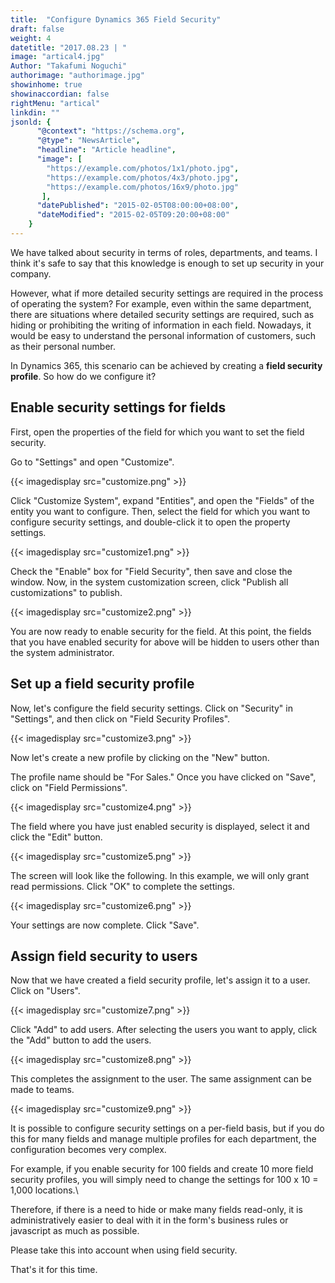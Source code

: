 ```yaml
---
title:  "Configure Dynamics 365 Field Security"
draft: false
weight: 4
datetitle: "2017.08.23 | "
image: "artical4.jpg"
Author: "Takafumi Noguchi"
authorimage: "authorimage.jpg"
showinhome: true
showinaccordian: false
rightMenu: "artical"
linkdin: ""
jsonld: {
      "@context": "https://schema.org",
      "@type": "NewsArticle",
      "headline": "Article headline",
      "image": [
        "https://example.com/photos/1x1/photo.jpg",
        "https://example.com/photos/4x3/photo.jpg",
        "https://example.com/photos/16x9/photo.jpg"
       ],
      "datePublished": "2015-02-05T08:00:00+08:00",
      "dateModified": "2015-02-05T09:20:00+08:00"
    }
---
```

<!-- Intro  -->
We have talked about security in terms of roles, departments, and teams. I think it's safe to say that this knowledge is enough to set up security in your company.

However, what if more detailed security settings are required in the process of operating the system? For example, even within the same department, there are situations where detailed security settings are required, such as hiding or prohibiting the writing of information in each field. Nowadays, it would be easy to understand the personal information of customers, such as their personal number.

In Dynamics 365, this scenario can be achieved by creating a **field security profile**. So how do we configure it?


## Enable security settings for fields
First, open the properties of the field for which you want to set the field security.

Go to "Settings" and open "Customize".
<!-- Image= customize.png -->
{{< imagedisplay src="customize.png" >}}

Click "Customize System", expand "Entities", and open the "Fields" of the entity you want to configure. Then, select the field for which you want to configure security settings, and double-click it to open the property settings.
<!-- Image= customize1.png -->
{{< imagedisplay src="customize1.png" >}}

Check the "Enable" box for "Field Security", then save and close the window. Now, in the system customization screen, click "Publish all customizations" to publish.
<!-- Image= customize2.png -->
{{< imagedisplay src="customize2.png" >}}

You are now ready to enable security for the field. At this point, the fields that you have enabled security for above will be hidden to users other than the system administrator.

## Set up a field security profile
Now, let's configure the field security settings. Click on "Security" in "Settings", and then click on "Field Security Profiles".
<!-- Image= customize3.png -->
{{< imagedisplay src="customize3.png" >}}

Now let's create a new profile by clicking on the "New" button.

The profile name should be "For Sales." Once you have clicked on "Save", click on "Field Permissions".
<!-- Image= customize4.png -->
{{< imagedisplay src="customize4.png" >}}

The field where you have just enabled security is displayed, select it and click the "Edit" button.
<!-- Image= customize5.png -->
{{< imagedisplay src="customize5.png" >}}

The screen will look like the following. In this example, we will only grant read permissions. Click "OK" to complete the settings.
<!-- Image= customize6.png -->
{{< imagedisplay src="customize6.png" >}}

Your settings are now complete. Click "Save".

## Assign field security to users
Now that we have created a field security profile, let's assign it to a user. Click on "Users".
<!-- Image= customize7.png -->
{{< imagedisplay src="customize7.png" >}}

Click "Add" to add users. After selecting the users you want to apply, click the "Add" button to add the users.
<!-- Image= customize8.png -->
{{< imagedisplay src="customize8.png" >}}

This completes the assignment to the user. The same assignment can be made to teams.
<!-- Image= customize9.png -->
{{< imagedisplay src="customize9.png" >}}


It is possible to configure security settings on a per-field basis, but if you do this for many fields and manage multiple profiles for each department, the configuration becomes very complex.

For example, if you enable security for 100 fields and create 10 more field security profiles, you will simply need to change the settings for 100 x 10 = 1,000 locations.\

Therefore, if there is a need to hide or make many fields read-only, it is administratively easier to deal with it in the form's business rules or javascript as much as possible.

Please take this into account when using field security.

That's it for this time.    
&nbsp;